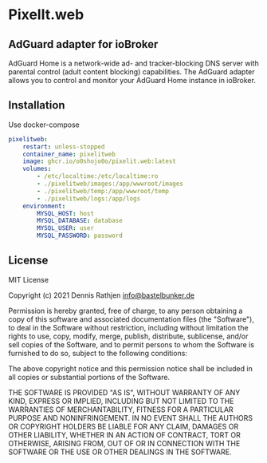 # PixelIt.web

## AdGuard adapter for ioBroker

AdGuard Home is a network-wide ad- and tracker-blocking DNS server with parental control (adult content blocking) capabilities. The AdGuard adapter allows you to control and monitor your AdGuard Home instance in ioBroker.

## Installation

Use docker-compose

```yml
pixelitweb:
    restart: unless-stopped
    container_name: pixelitweb
    image: ghcr.io/o0shojo0o/pixelit.web:latest
    volumes:
        - /etc/localtime:/etc/localtime:ro
        - ./pixelitweb/images:/app/wwwroot/images
        - ./pixelitweb/temp:/app/wwwroot/temp
        - ./pixelitweb/logs:/app/logs
    environment:
        MYSQL_HOST: host
        MYSQL_DATABASE: database
        MYSQL_USER: user
        MYSQL_PASSWORD: password
```

## License

MIT License

Copyright (c) 2021 Dennis Rathjen <info@bastelbunker.de>

Permission is hereby granted, free of charge, to any person obtaining a copy
of this software and associated documentation files (the "Software"), to deal
in the Software without restriction, including without limitation the rights
to use, copy, modify, merge, publish, distribute, sublicense, and/or sell
copies of the Software, and to permit persons to whom the Software is
furnished to do so, subject to the following conditions:

The above copyright notice and this permission notice shall be included in all
copies or substantial portions of the Software.

THE SOFTWARE IS PROVIDED "AS IS", WITHOUT WARRANTY OF ANY KIND, EXPRESS OR
IMPLIED, INCLUDING BUT NOT LIMITED TO THE WARRANTIES OF MERCHANTABILITY,
FITNESS FOR A PARTICULAR PURPOSE AND NONINFRINGEMENT. IN NO EVENT SHALL THE
AUTHORS OR COPYRIGHT HOLDERS BE LIABLE FOR ANY CLAIM, DAMAGES OR OTHER
LIABILITY, WHETHER IN AN ACTION OF CONTRACT, TORT OR OTHERWISE, ARISING FROM,
OUT OF OR IN CONNECTION WITH THE SOFTWARE OR THE USE OR OTHER DEALINGS IN THE
SOFTWARE.
